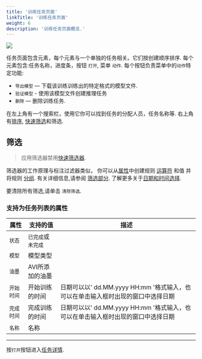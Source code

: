 ```yaml
---
title: '训练任务页面'
linkTitle: '训练任务页面'
weight: 6
description: '训练任务页面概览.'
---
```


![](/images/trainers_page.png)

任务页面包含元素，每个元素与一个单独的任务相关。它们按创建顺序排序.
每个元素包含:任务名称，进度条，按钮 `打开`, 菜单 `动作`.
每个按钮负责菜单中的`动作`特定功能:

- `导出模型` — 下载该训练训练出的特定格式的模型文件.
- `验证模型` - 使用该模型文件创建推理任务
- `删除` — 删除训练任务.

在左上角有一个搜索栏，使用它你可以找到任务的分配人员，任务名称等.
右上角有[排序][sorting], [快速筛选][quick-filters]和筛选.

## 筛选

> 应用筛选器禁用[快速筛选器][quick-filters].

筛选器的工作原理与标注过滤器类似，
你可以从[属性](#支持为任务列表的属性)中创建规则 [运算符][operators]
和值 并将规则 [分组][groups].
有关详细信息,请参阅 [筛选部分][create-filter].
了解更多关于[日期和时间选择][data-and-time].


要清除所有筛选,请单击 `清除筛选`.

### 支持为任务列表的属性

| 属性     | 支持的值                           | 描述                                 |
| -------------- | -------------------------------------------- | ------------------------------------------- |
| `状态`       |  `已完成`或`未完成`    |                                             |
| `模型`       | 模型类型                      |
| `油墨`     | AVI所添加的油墨                                  | |
| `开始时间`        | 开始训练的时间                                     | 日期可以以' dd.MM.yyyy HH:mm '格式输入，也可以在单击输入框时出现的窗口中选择日期 |
| `完成时间` | 完成训练的时间|日期可以以' dd.MM.yyyy HH:mm '格式输入，也可以在单击输入框时出现的窗口中选择日期 |
| `名称`         | 名称                                         | |

---

按`打开`按钮进入[任务详情](/docs/train/train-details/).


[create-filter]: /docs/manual/advanced/filter/#新建筛选
[operators]: /docs/manual/advanced/filter/#支持的属性运算符
[groups]: /docs/manual/advanced/filter/#分组
[data-and-time]: /docs/manual/advanced/filter#日期和时间的选择
[sorting]: /docs/manual/advanced/filter/#排序
[quick-filters]: /docs/manual/advanced/filter/#快速筛选